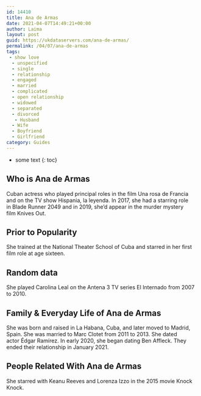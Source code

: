```yaml
---
id: 14410
title: Ana de Armas
date: 2021-04-07T14:49:21+00:00
author: Laima
layout: post
guid: https://ukdataservers.com/ana-de-armas/
permalink: /04/07/ana-de-armas
tags:
 - show love
  - unspecified
  - single
  - relationship
  - engaged
  - married
  - complicated
  - open relationship
  - widowed
  - separated
  - divorced
   - Husband
  - Wife
  - Boyfriend
  - Girlfriend
category: Guides
---
```


* some text
{: toc}


## Who is Ana de Armas
                  
                  
                  
Cuban actress who played principal roles in the film Una rosa de Francia and on the TV show Hispania, la leyenda. In 2017, she had a starring role in Blade Runner 2049 and in 2019, she&#8217;d appear in the murder mystery film Knives Out. 
                  
              
            
              
            
                
                
                
## Prior to Popularity
                  
                  
                  
She trained at the National Theater School of Cuba and starred in her first film role at age sixteen. 
                  
              
            
              
            
                
                
                
## Random data
                  
                  
                  
She played Carolina Leal on the Antena 3 TV series El Internado from 2007 to 2010.
                  
              
            
              
            
                
                
                
## Family & Everyday Life of Ana de Armas
                  
                  
                  
She was born and raised in La Habana, Cuba, and later moved to Madrid, Spain. She was married to Marc Clotet from 2011 to 2013. She dated actor Édgar Ramírez. In early 2020, she began dating Ben Affleck. They ended their relationship in January 2021.
                  
              
            
              
            
                
                
                
## People Related With Ana de Armas
                  
                  
                  
She starred with Keanu Reeves and Lorenza Izzo in the 2015 movie Knock Knock.
                  
              
            
              
            
                
              
            
              
              
            
            
              
            
          
          
          